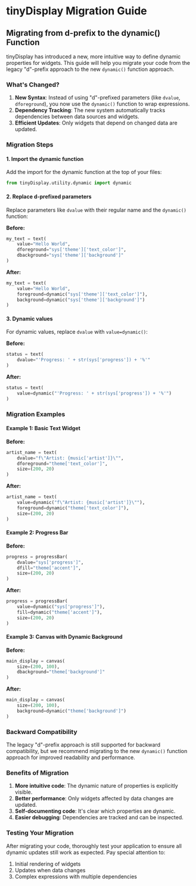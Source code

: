 # tinyDisplay Migration Guide

## Migrating from d-prefix to the dynamic() Function

tinyDisplay has introduced a new, more intuitive way to define dynamic properties for widgets. This guide will help you migrate your code from the legacy "d"-prefix approach to the new `dynamic()` function approach.

### What's Changed?

1. **New Syntax**: Instead of using "d"-prefixed parameters (like `dvalue`, `dforeground`), you now use the `dynamic()` function to wrap expressions.
2. **Dependency Tracking**: The new system automatically tracks dependencies between data sources and widgets.
3. **Efficient Updates**: Only widgets that depend on changed data are updated.

### Migration Steps

#### 1. Import the dynamic function

Add the import for the dynamic function at the top of your files:

```python
from tinyDisplay.utility.dynamic import dynamic
```

#### 2. Replace d-prefixed parameters

Replace parameters like `dvalue` with their regular name and the `dynamic()` function:

**Before:**
```python
my_text = text(
    value="Hello World",
    dforeground="sys['theme']['text_color']",
    dbackground="sys['theme']['background']"
)
```

**After:**
```python
my_text = text(
    value="Hello World",
    foreground=dynamic("sys['theme']['text_color']"),
    background=dynamic("sys['theme']['background']")
)
```

#### 3. Dynamic values

For dynamic values, replace `dvalue` with `value=dynamic()`:

**Before:**
```python
status = text(
    dvalue="'Progress: ' + str(sys['progress']) + '%'"
)
```

**After:**
```python
status = text(
    value=dynamic("'Progress: ' + str(sys['progress']) + '%'")
)
```

### Migration Examples

#### Example 1: Basic Text Widget

**Before:**
```python
artist_name = text(
    dvalue="f\"Artist: {music['artist']}\"",
    dforeground="theme['text_color']",
    size=(200, 20)
)
```

**After:**
```python
artist_name = text(
    value=dynamic("f\"Artist: {music['artist']}\""),
    foreground=dynamic("theme['text_color']"),
    size=(200, 20)
)
```

#### Example 2: Progress Bar

**Before:**
```python
progress = progressBar(
    dvalue="sys['progress']",
    dfill="theme['accent']",
    size=(200, 20)
)
```

**After:**
```python
progress = progressBar(
    value=dynamic("sys['progress']"),
    fill=dynamic("theme['accent']"),
    size=(200, 20)
)
```

#### Example 3: Canvas with Dynamic Background

**Before:**
```python
main_display = canvas(
    size=(200, 100),
    dbackground="theme['background']"
)
```

**After:**
```python
main_display = canvas(
    size=(200, 100),
    background=dynamic("theme['background']")
)
```

### Backward Compatibility

The legacy "d"-prefix approach is still supported for backward compatibility, but we recommend migrating to the new `dynamic()` function approach for improved readability and performance.

### Benefits of Migration

1. **More intuitive code**: The dynamic nature of properties is explicitly visible.
2. **Better performance**: Only widgets affected by data changes are updated.
3. **Self-documenting code**: It's clear which properties are dynamic.
4. **Easier debugging**: Dependencies are tracked and can be inspected.

### Testing Your Migration

After migrating your code, thoroughly test your application to ensure all dynamic updates still work as expected. Pay special attention to:

1. Initial rendering of widgets
2. Updates when data changes
3. Complex expressions with multiple dependencies 
